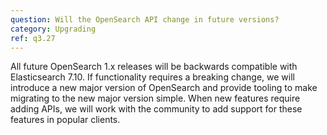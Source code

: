 ```yaml
---
question: Will the OpenSearch API change in future versions?
category: Upgrading
ref: q3.27
---
```


All future OpenSearch 1.x releases will be backwards compatible with Elasticsearch 7.10. If functionality requires a breaking change, we will introduce a new major version of OpenSearch and provide tooling to make migrating to the new major version simple. When new features require adding APIs, we will work with the community to add support for these features in popular clients.